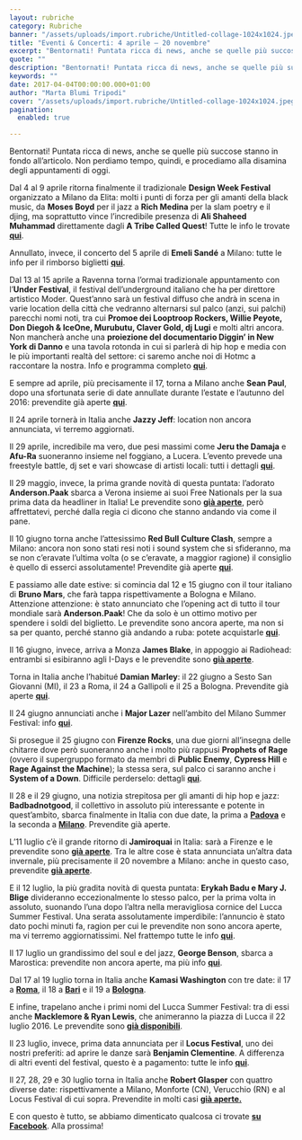 ```yaml
---
layout: rubriche
category: Rubriche
banner: "/assets/uploads/import.rubriche/Untitled-collage-1024x1024.jpeg"
title: "Eventi & Concerti: 4 aprile – 20 novembre"
excerpt: "Bentornati! Puntata ricca di news, anche se quelle più succose stanno in fondo all’articolo. Non perdiamo tempo, quindi, e procediamo alla disamina degli appuntamenti di oggi. Dal 4 al 9 aprile ritorna finalmente il tradizionale Design Week Festival organizzato a Milano da Elita: molti i punti di forza per gli amanti della black music, da [&hellip"
quote: ""
description: "Bentornati! Puntata ricca di news, anche se quelle più succose stanno in fondo all’articolo. Non perdiamo tempo, quindi, e procediamo alla disamina degli appuntamenti di oggi. Dal 4 al 9 aprile ritorna finalmente il tradizionale Design Week Festival organizzato a Milano da Elita: molti i punti di forza per gli amanti della black music, da [&hellip"
keywords: ""
date: 2017-04-04T00:00:00.000+01:00
author: "Marta Blumi Tripodi"
cover: "/assets/uploads/import.rubriche/Untitled-collage-1024x1024.jpeg"
pagination:
  enabled: true

---
```


Bentornati! Puntata ricca di news, anche se quelle più succose stanno in fondo all’articolo. Non perdiamo tempo, quindi, e procediamo alla disamina degli appuntamenti di oggi.

Dal 4 al 9 aprile ritorna finalmente il tradizionale **Design Week Festival** organizzato a Milano da Elita: molti i punti di forza per gli amanti della black music, da **Moses Boyd** per il jazz a **Rich Medina** per la slam poetry e il djing, ma soprattutto vince l’incredibile presenza di **Ali Shaheed Muhammad** direttamente dagli **A Tribe Called Quest**! Tutte le info le trovate [**qui**](http://www.elita.it/calendario/design-week-festival-12-walk-through-4-9-aprile-2017-milano/).

Annullato, invece, il concerto del 5 aprile di **Emeli Sandé** a Milano: tutte le info per il rimborso biglietti [**qui**](https://www.livenation.it/artist/emeli-sand%C3%A9-tickets).

Dal 13 al 15 aprile a Ravenna torna l’ormai tradizionale appuntamento con l’**Under Festival**, il festival dell’underground italiano che ha per direttore artistico Moder. Quest’anno sarà un festival diffuso che andrà in scena in varie location della città che vedranno alternarsi sul palco (anzi, sui palchi) parecchi nomi noti, tra cui **Promoe dei Looptroop Rockers, Willie Peyote, Don Diegoh & IceOne, Murubutu, Claver Gold, dj Lugi** e molti altri ancora. Non mancherà anche una **proiezione del documentario Diggin’ in New York di Danno** e una tavola rotonda in cui si parlerà di hip hop e media con le più importanti realtà del settore: ci saremo anche noi di Hotmc a raccontare la nostra. Info e programma completo [**qui**](http://www.vivaticket.it/ita/event/under-festival-willie-peyote-murubutu-dj-fastcut/95564).

E sempre ad aprile, più precisamente il 17, torna a Milano anche **Sean Paul**, dopo una sfortunata serie di date annullate durante l’estate e l’autunno del 2016: prevendite già aperte [**qui**](http://www.ticketone.it/sean-paul.html?affiliate=ITT&doc=artistPages/overview&fun=artist&action=overview&kuid=462832).

Il 24 aprile tornerà in Italia anche **Jazzy Jeff**: location non ancora annunciata, vi terremo aggiornati.

Il 29 aprile, incredibile ma vero, due pesi massimi come **Jeru the Damaja** e **Afu-Ra** suoneranno insieme nel foggiano, a Lucera. L’evento prevede una freestyle battle, dj set e vari showcase di artisti locali: tutti i dettagli [**qui**](https://www.facebook.com/events/1876551365920488/).

Il 29 maggio, invece, la prima grande novità di questa puntata: l’adorato **Anderson.Paak** sbarca a Verona insieme ai suoi Free Nationals per la sua prima data da headliner in Italia! Le prevendite sono [**già aperte**](http://www.ticketone.it/anderson-paak-the-free-nationals-biglietti-verona.html?affiliate=ITT&doc=artistPages/tickets&fun=artist&action=tickets&key=1880418$9540874), però affrettatevi, perché dalla regia ci dicono che stanno andando via come il pane.

Il 10 giugno torna anche l’attesissimo **Red Bull Culture Clash**, sempre a Milano: ancora non sono stati resi noti i sound system che si sfideranno, ma se non c’eravate l’ultima volta (o se c’eravate, a maggior ragione) il consiglio è quello di esserci assolutamente! Prevendite già aperte [**qui**](http://www.ticketone.it/red-bull-music-academy-culture-clash-biglietti.html?affiliate=ITT&doc=artistPages/tickets&fun=artist&action=tickets&erid=1870404).

E passiamo alle date estive: si comincia dal 12 e 15 giugno con il tour italiano di **Bruno Mars**, che farà tappa rispettivamente a Bologna e Milano. Attenzione attenzione: è stato annunciato che l’opening act di tutto il tour mondiale sarà **Anderson.Paak**! Che da solo è un ottimo motivo per spendere i soldi del biglietto. Le prevendite sono ancora aperte, ma non si sa per quanto, perché stanno già andando a ruba: potete acquistarle [**qui**](http://www.ticketone.it/bruno-mars.html?doc=artistPages/overview&fun=artist&action=overview&kuid=458558).

Il 16 giugno, invece, arriva a Monza **James Blake**, in appoggio ai Radiohead: entrambi si esibiranno agli I-Days e le prevendite sono [**già aperte**](http://www.indipendente.com/C1/1838/Content.aspx/Eventi/Radiohead%5Fe%5FJames%5FBlake%5F16%5F06%5F2017#.WHPGd7bhCRs).

Torna in Italia anche l’habitué **Damian Marley**: il 22 giugno a Sesto San Giovanni (MI), il 23 a Roma, il 24 a Gallipoli e il 25 a Bologna. Prevendite già aperte [**qui**](http://www.ticketone.it/biglietti.html?affiliate=ITT&doc=artistPages/overview&fun=artist&action=overview&kuid=498981&xtmc=damian%5Fmarley&xtnp=1&xtcr=1).

Il 24 giugno annunciati anche i **Major Lazer** nell’ambito del Milano Summer Festival: info [**qui**](https://www.facebook.com/events/371825963182867/).

Si prosegue il 25 giugno con **Firenze Rocks**, una due giorni all’insegna delle chitarre dove però suoneranno anche i molto più rappusi **Prophets of Rage** (ovvero il supergruppo formato da membri di **Public Enemy**, **Cypress Hill** e **Rage Against the Machine**); la stessa sera, sul palco ci saranno anche i **System of a Down**. Difficile perderselo: dettagli [**qui**](https://www.facebook.com/firenzerocks/).

Il 28 e il 29 giugno, una notizia strepitosa per gli amanti di hip hop e jazz: **Badbadnotgood**, il collettivo in assoluto più interessante e potente in quest’ambito, sbarca finalmente in Italia con due date, la prima a [**Padova**](http://www.mailticket.it/evento/9991) e la seconda a [**Milano**](http://www.mailticket.it/evento/9988). Prevendite già aperte.

L’11 luglio c’è il grande ritorno di **Jamiroquai** in Italia: sarà a Firenze e le prevendite sono [**già aperte**](https://www.livenation.it/artist/jamiroquai-tickets). Tra le altre cose è stata annunciata un’altra data invernale, più precisamente il 20 novembre a Milano: anche in questo caso, prevendite [**già aperte**](http://www.ticketone.it/biglietti.html?affiliate=ITT&doc=artistPages%2Ftickets&fun=artist&action=tickets&erid=1824350&includeOnlybookable=false&xtmc=jamiroquai&xtnp=1&xtcr=1).

E il 12 luglio, la più gradita novità di questa puntata: **Erykah Badu e Mary J. Blige** divideranno eccezionalmente lo stesso palco, per la prima volta in assoluto, suonando l’una dopo l’altra nella meravigliosa cornice del Lucca Summer Festival. Una serata assolutamente imperdibile: l’annuncio è stato dato pochi minuti fa, ragion per cui le prevendite non sono ancora aperte, ma vi terremo aggiornatissimi. Nel frattempo tutte le info [**qui**](http://dalessandroegalli.com/events/461/erykah-badu-mary-jblige).

Il 17 luglio un grandissimo del soul e del jazz, **George Benson**, sbarca a Marostica: prevendite non ancora aperte, ma più info [**qui**](http://dalessandroegalli.com/events/447/george-benson).

Dal 17 al 19 luglio torna in Italia anche **Kamasi Washington** con tre date: il 17 a [**Roma**](http://www.ticketone.it/), il 18 a [**Bari**](http://www.bookingshow.com/) e il 19 a [**Bologna**](http://www.mailticket.it/).

E infine, trapelano anche i primi nomi del Lucca Summer Festival: tra di essi anche **Macklemore & Ryan Lewis**, che animeranno la piazza di Lucca il 22 luglio 2016\. Le prevendite sono [**già disponibili**](http://www.ticketone.it/macklemore-and-ryan-lewis-lucca-biglietti.html?affiliate=ITT&doc=artistPages%2Ftickets&fun=artist&action=tickets&key=1805316%249228159&jumpIn=yTix&kuid=466583&from=erdetaila).

Il 23 luglio, invece, prima data annunciata per il **Locus Festival**, uno dei nostri preferiti: ad aprire le danze sarà **Benjamin Clementine**. A differenza di altri eventi del festival, questo è a pagamento: tutte le info [**qui**](http://www.locusfestival.it/site/?p=2352).

Il 27, 28, 29 e 30 luglio torna in Italia anche **Robert Glasper** con quattro diverse date: rispettivamente a Milano, Monforte (CN), Verucchio (RN) e al Locus Festival di cui sopra. Prevendite in molti casi [**già aperte.**](http://www.ticketone.it/tickets.html?affiliate=IGA&doc=artistPages/tickets&fun=artist&action=tickets&includeOnlybookable=true&kuid=494818&xtor=SEC-303030332-GOO-[Robert%5FGlasper%5F-%5FSOLO]-[187020981817]-S-[robert%20glasper])

E con questo è tutto, se abbiamo dimenticato qualcosa ci trovate [**su Facebook**](https://www.facebook.com/hotmcmag). Alla prossima!